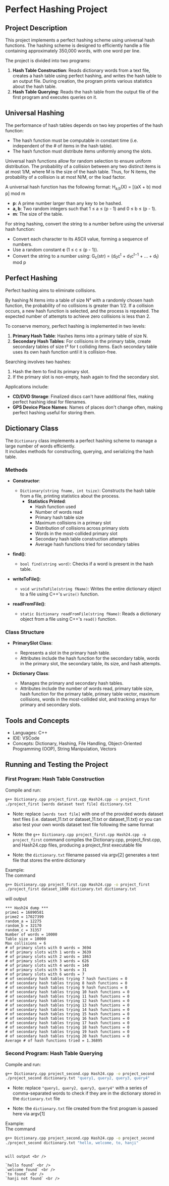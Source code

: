 # Perfect Hashing Project

## Project Description

This project implements a perfect hashing scheme using universal hash functions. The hashing scheme is designed to efficiently handle a file containing approximately 350,000 words, with one word per line.

The project is divided into two programs:
1. **Hash Table Construction**: Reads dictionary words from a text file, creates a hash table using perfect hashing, and writes the hash table to an output file. During creation, the program prints various statistics about the hash table.
2. **Hash Table Querying**: Reads the hash table from the output file of the first program and executes queries on it.

## Universal Hashing

The performance of hash tables depends on two key properties of the hash function:
- The hash function must be computable in constant time (i.e. independent of the # of items in the hash table).
- The hash function must distribute items uniformly among the slots.

Universal hash functions allow for random selection to ensure uniform distribution. The probability of a collision between any two distinct items is at most 1/M, where M is the size of the hash table. Thus, for N items, the probability of a collision is at most N/M, or the load factor.

A universal hash function has the following format: H<sub>a,b</sub>(X) = [(aX + b) mod p] mod m
- **p**: A prime number larger than any key to be hashed.
- **a, b**: Two random integers such that 1 ≤ a ≤ (p - 1) and 0 ≤ b ≤ (p - 1).
- **m**: The size of the table.

For string hashing, convert the string to a number before using the universal hash function:
- Convert each character to its ASCII value, forming a sequence of numbers.
- Use a random constant **c** (1 ≤ c ≤ (p - 1)).
- Convert the string to a number using: G<sub>c</sub>(str) = (d<sub>0</sub>c<sup>t</sup> + d<sub>1</sub>c<sup>t−1</sup> + ... + d<sub>t</sub>) mod p

## Perfect Hashing

Perfect hashing aims to eliminate collisions.

By hashing N items into a table of size N² with a randomly chosen hash function, the probability of no collisions is greater than 1/2. If a collision occurs, a new hash function is selected, and the process is repeated. The expected number of attempts to achieve zero collisions is less than 2.

To conserve memory, perfect hashing is implemented in two levels:
1. **Primary Hash Table**: Hashes items into a primary table of size N.
2. **Secondary Hash Tables**: For collisions in the primary table, create secondary tables of size t² for t colliding items. Each secondary table uses its own hash function until it is collision-free.

Searching involves two hashes:
1. Hash the item to find its primary slot.
2. If the primary slot is non-empty, hash again to find the secondary slot.

Applications include:
- **CD/DVD Storage**: Finalized discs can't have additional files, making perfect hashing ideal for filenames.
- **GPS Device Place Names**: Names of places don't change often, making perfect hashing useful for storing them.

## Dictionary Class

The `Dictionary` class implements a perfect hashing scheme to manage a large number of words efficiently.
<br>It includes methods for constructing, querying, and serializing the hash table.

### Methods

- **Constructor**:
  - `Dictionary(string fname, int tsize)`: Constructs the hash table from a file, printing statistics about the process.
    - **Statistics Printed**:
      - Hash function used
      - Number of words read
      - Primary hash table size
      - Maximum collisions in a primary slot
      - Distribution of collisions across primary slots
      - Words in the most-collided primary slot
      - Secondary hash table construction attempts
      - Average hash functions tried for secondary tables

- **find()**:
  - `bool find(string word)`: Checks if a word is present in the hash table.

- **writeToFile()**:
  - `void writeToFile(string fName)`: Writes the entire dictionary object to a file using C++'s `write()` function.

- **readFromFile()**:
  - `static Dictionary readFromFile(string fName)`: Reads a dictionary object from a file using C++'s `read()` function.

### Class Structure

- **PrimarySlot Class**:
  - Represents a slot in the primary hash table.
  - Attributes include the hash function for the secondary table, words in the primary slot, the secondary table, its size, and hash attempts.

- **Dictionary Class**:
  - Manages the primary and secondary hash tables.
  - Attributes include the number of words read, primary table size, hash function for the primary table, primary table vector, maximum collisions, words in the most-collided slot, and tracking arrays for primary and secondary slots.

## Tools and Concepts
- Languages: C++
- IDE: VSCode
- Concepts: Dictionary, Hashing, File Handling, Object-Oriented Programming (OOP), String Manipulation, Vectors

## Running and Testing the Project

### First Program: Hash Table Construction

Compile and run:
```sh
g++ Dictionary.cpp project_first.cpp Hash24.cpp -o project_first
./project_first [words dataset text file] dictionary.txt
```

- Note: replace `[words text file]` with one of the provided words dataset text files (i.e. dataset_11.txt or dataset_11.txt or dataset_11.txt)
        or you can also test your own words dataset text file following the same format

- Note: the `g++ Dictionary.cpp project_first.cpp Hash24.cpp -o project_first` command compiles the Dictionary.cpp, project_first.cpp, and Hash24.cpp files,
        producing a project_first executable file

- Note: the `dictionary.txt` filename passed via argv[2] generates a text file that stores the entire dictionary

Example: <br />
The command 

```sh
g++ Dictionary.cpp project_first.cpp Hash24.cpp -o project_first
./project_first dataset_1000 dictionary.txt dictionary.txt
````

will output <br />

`*** Hash24 dump ***` <br />
`prime1 = 16890581` <br />
`prime2 = 17027399` <br />
`random_a = 12275` <br />
`random_b = 32170` <br />
`random_c = 31357` <br />
`Number of words = 10000` <br />
`Table size = 10000` <br />
`Max collisions = 6` <br />
`# of primary slots with 0 words = 3694` <br />
`# of primary slots with 1 words = 3639` <br />
`# of primary slots with 2 words = 1863` <br />
`# of primary slots with 3 words = 626` <br />
`# of primary slots with 4 words = 140` <br />
`# of primary slots with 5 words = 31` <br />
`# of primary slots with 6 words = 7` <br />
`# of secondary hash tables trying 7 hash functions = 0` <br />
`# of secondary hash tables trying 8 hash functions = 0` <br />
`# of secondary hash tables trying 9 hash functions = 0` <br />
`# of secondary hash tables trying 10 hash functions = 0` <br />
`# of secondary hash tables trying 11 hash functions = 0` <br />
`# of secondary hash tables trying 12 hash functions = 0` <br />
`# of secondary hash tables trying 13 hash functions = 0` <br />
`# of secondary hash tables trying 14 hash functions = 0` <br />
`# of secondary hash tables trying 15 hash functions = 0` <br />
`# of secondary hash tables trying 16 hash functions = 0` <br />
`# of secondary hash tables trying 17 hash functions = 0` <br />
`# of secondary hash tables trying 18 hash functions = 0` <br />
`# of secondary hash tables trying 19 hash functions = 0` <br />
`# of secondary hash tables trying 20 hash functions = 0` <br />
`Average # of hash functions tried = 1.36895` <br />


### Second Program: Hash Table Querying

Compile and run:
```sh
g++ Dictionary.cpp project_second.cpp Hash24.cpp -o project_second
./project_second dictionary.txt "query1, query2, query3, query4"
```

- Note: replace `"query1, query2, query3, query4"` with a series of comma-separated words to check if they are in the dictionary stored in the `dictionary.txt` file

- Note: the `dictionary.txt` file created from the first program is passed here via argv[1]

Example: <br />
The command 

```sh
g++ Dictionary.cpp project_second.cpp Hash24.cpp -o project_second
./project_second dictionary.txt "hello, welcome, to, hanji"
````
````

will output <br />

`hello found` <br />
`welcome found` <br />
`to found` <br />
`hanji not found` <br />
